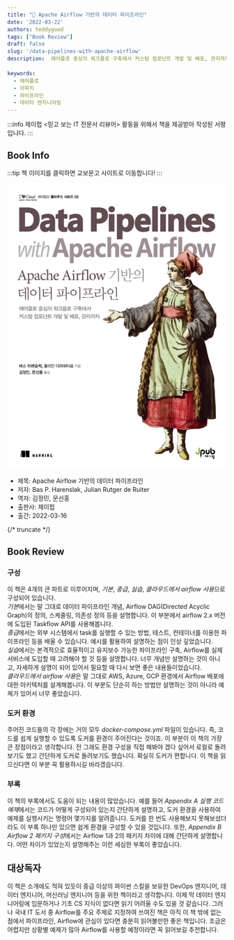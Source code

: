```yaml
---
title: "📖 Apache Airflow 기반의 데이터 파이프라인"
date: '2022-03-22'
authors: teddygood
tags: ["Book Review"]
draft: false
slug: '/data-pipelines-with-apache-airflow'
description:  에어플로 중심의 워크플로 구축에서 커스텀 컴포넌트 개발 및 배포, 관리까지 | I♥Cloud 제이펍의 클라우드 시리즈 22

keywords:
  - 에어플로
  - 아파치
  - 파이프라인
  - 데이터 엔지니어링
---
```


:::info
제이펍 \<믿고 보는 IT 전문서 리뷰어\> 활동을 위해서 책을 제공받아 작성된 서평입니다.
:::

## Book Info

:::tip
책 이미지를 클릭하면 교보문고 사이트로 이동합니다!
:::

[![책](../assets/review/data-pipelines-with-apache-airflow.jpg)](https://www.kyobobook.co.kr/product/detailViewKor.laf?ejkGb=KOR&mallGb=KOR&barcode=9791191600681&orderClick=LEa&Kc=)

- 제목: Apache Airflow 기반의 데이터 파이프라인
- 저자: Bas P. Harenslak, Julian Rutger de Ruiter
- 역자: 김정민, 문선홍
- 출판사: 제이펍
- 출간: 2022-03-16

{/* truncate */}

## Book Review

### 구성

이 책은 4개의 큰 파트로 이루어지며, *기본*, *중급*, *실습*, *클라우드에서 airflow 사용*으로 구성되어 있습니다.  
*기본*에서는 말 그대로 데이터 파이프라인 개념, Airflow DAG(Directed Acyclic Graph)의 정의, 스케줄링, 의존성 정의 등을 설명합니다. 이 부분에서 airflow 2.x 버전에 도입된 Taskflow API를 사용해봅니다.  
*중급*에서는 외부 시스템에서 task를 실행할 수 있는 방법, 테스트, 컨테이너를 이용한 파이프라인 등을 배울 수 있습니다. 예시를 활용하여 설명하는 점이 인상 깊었습니다.  
*실습*에서는 본격적으로 효율적이고 유지보수 가능한 파이프라인 구축, Airflow를 실제 서비스에 도입할 때 고려해야 할 것 등을 설명합니다. 너무 개념만 설명하는 것이 아니고, 자세하게 설명이 되어 있어서 필요할 때 다시 보면 좋은 내용들이었습니다.  
*클라우드에서 airflow 사용*은 말 그대로 AWS, Azure, GCP 환경에서 Airflow 배포에 대한 아키텍처를 설계해봅니다. 이 부분도 단순히 하는 방법만 설명하는 것이 아니라 예제가 있어서 너무 좋았습니다.

### 도커 환경

주어진 코드들의 각 장에는 거의 모두 *docker-compose.yml* 파일이 있습니다. 즉, 코드를 쉽게 실행할 수 있도록 도커를 환경이 주어진다는 것이죠. 이 부분이 이 책의 가장 큰 장점이라고 생각합니다. 전 그래도 환경 구성을 직접 해봐야 겠다 싶어서 로컬로 돌려보기도 했고 간단하게 도커로 돌려보기도 했습니다. 확실히 도커가 편합니다. 이 책을 읽으신다면 이 부분 꼭 활용하시길 바라겠습니다.

### 부록

이 책의 부록에서도 도움이 되는 내용이 많았습니다. 예를 들어  *Appendix A 실행 코드 예제*에서는 코드가 어떻게 구성되어 있는지 간단하게 설명하고, 도커 환경을 사용하여 예제를 실행시키는 명령어 몇가지를 알려줍니다. 도커를 한 번도 사용해보지 못해보셨더라도 이 부록 하나만 있으면 쉽게 환경을 구성할 수 있을 것입니다.  또한, *Appendix B Airflow 2 패키지 구성*에서는 Airflow 1과 2의 패키지 차이에 대해 간단하게 설명합니다. 어떤 차이가 있었는지 설명해주는 이런 세심한 부록이 좋았습니다.

## 대상독자

이 책은 소개에도 적혀 있듯이 중급 이상의 파이썬 스킬을 보유한 DevOps 엔지니어, 데이터 엔지니어, 머신러닝 엔지니어 등을 위한 책이라고 생각합니다. 이제 막 데이터 엔지니어링에 입문하거나 기초 CS 지식이 없다면 읽기 어려울 수도 있을 것 같습니다. 그러나 국내 IT 도서 중 Airflow를 주요 주제로 지정하여 쓰여진 책은 아직 이 책 밖에 없는 점에서 파이프라인, Airflow에 관심이 있다면 충분히 읽어볼만한 좋은 책입니다. 조금은 어렵지만 상황별 예제가 많아 Airflow를 사용할 예정이라면 꼭 읽어보길 추천합니다.